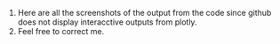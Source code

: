 1. Here are all the screenshots of the output from the code since github does not display interacctive outputs from plotly. 
2. Feel free to correct me.
